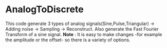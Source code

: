 # AnalogToDiscrete
This code generate 3 types of analog signals(Sine,Pulse,Triangular) -> Adding noise -> Sampling -> Reconstruct.
Also generate the Fast Fourier Transform of a sine signal.
**Note** : It is easy to make changes -for example the amplitude or the offset- so there is a variety of options.
